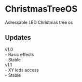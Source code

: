 # ChristmasTreeOS
Adressable LED Christmas tree os

## Updates
  v1.0 <br>
    - Basic effects <br>
    - Stable <br>
  v1.1 <br>
    - XY leds access <br>
    - Stable <br>
